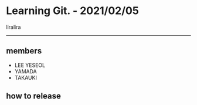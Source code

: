# Learning Git. - 2021/02/05
liralira

---

## members
* LEE YESEOL
* YAMADA
* TAKAUKI

## how to release
